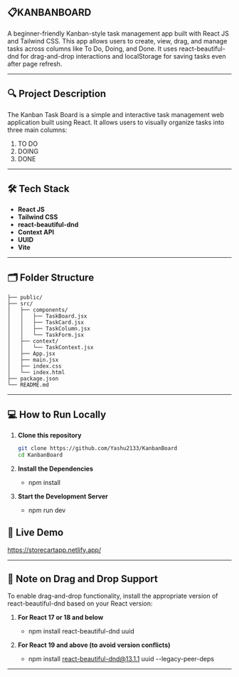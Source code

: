 ## 📋KANBANBOARD

A beginner-friendly Kanban-style task management app built with React JS and Tailwind CSS. This app allows users to create, view, drag, and manage tasks across columns like To Do, Doing, and Done. It uses react-beautiful-dnd for drag-and-drop interactions and localStorage for saving tasks even after page refresh.

---

## 🔍 Project Description

The Kanban Task Board is a simple and interactive task management web application built using React. It allows users to visually organize tasks into three main columns:

1. TO DO  
2. DOING
3. DONE

---

## 🛠️ Tech Stack

- **React JS**
- **Tailwind CSS**
- **react-beautiful-dnd**
- **Context API**
- **UUID**
- **Vite**

---

## 🗂️ Folder Structure

```
├── public/
├── src/
│   ├── components/
│   │   ├── TaskBoard.jsx
│   │   ├── TaskCard.jsx
│   │   ├── TaskColumn.jsx
│   │   └── TaskForm.jsx
│   ├── context/
│   │   └── TaskContext.jsx
│   ├── App.jsx
│   ├── main.jsx
│   ├── index.css
│   └── index.html
├── package.json
└── README.md

```

---

## 💻 How to Run Locally

1. **Clone this repository**
   ```bash
   git clone https://github.com/Yashu2133/KanbanBoard
   cd KanbanBoard

   ```
2. **Install the Dependencies**
   - npm install

3. **Start the Development Server**
   - npm run dev

## 🔗 Live Demo 

 https://storecartapp.netlify.app/

 ---


 ## 💾 Note on Drag and Drop Support

To enable drag-and-drop functionality, install the appropriate version of react-beautiful-dnd based on your React version:

1. **For React 17 or 18 and below**
   - npm install react-beautiful-dnd uuid

   
2. **For React 19 and above (to avoid version conflicts)**
   - npm install react-beautiful-dnd@13.1.1 uuid --legacy-peer-deps


 ---




